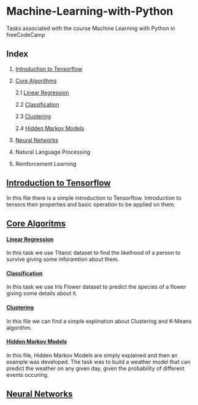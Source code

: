 # Machine-Learning-with-Python
Tasks associated with the course Machine Learning with Python in  freeCodeCamp

## Index
1. [Introduction to Tensorflow](#introduction-to-tensorflow)
2. [Core Algorithms](#core-algoritms)
  
    2.1 [Linear Regression](#linear-regression)
  
    2.2 [Classification](#classification)
  
    2.3 [Clustering](#clustering)
  
    2.4 [Hidden Markov Models](#hidden-markov-models)
  
3. [Neural Networks](#neural-networks)
4. Natural Language Processing
5. Reinforcement Learning


## [Introduction to Tensorflow](https://github.com/Nemat-Allah-Aloush/Machine-Learning-with-Python/blob/main/Introduction_to_Tensorflow.ipynb)
In this file there is a simple introduction to Tensorflow. Introduction to tensors their properties and basic operation to be applied on them.

## [Core Algoritms](https://github.com/Nemat-Allah-Aloush/Machine-Learning-with-Python/tree/main/Core%20Algorithms)
#### [Linear Regression](https://github.com/Nemat-Allah-Aloush/Machine-Learning-with-Python/blob/main/Core%20Algorithms/Linear_Regression.ipynb)
In this task we use Titanic dataset to find the likelhood of a person to survive giving some inforamtion about them.

#### [Classification](https://github.com/Nemat-Allah-Aloush/Machine-Learning-with-Python/blob/main/Core%20Algorithms/Classification.ipynb)
In this task we use Iris Flower dataset to predict the species of a flower giving some details about it.

#### [Clustering](https://github.com/Nemat-Allah-Aloush/Machine-Learning-with-Python/blob/main/Core%20Algorithms/Clustering.ipynb)
In this file we can find a simple explination about Clustering and K-Means algorithm.

#### [Hidden Markov Models](https://github.com/Nemat-Allah-Aloush/Machine-Learning-with-Python/blob/main/Core%20Algorithms/Hidden_Markov_Models.ipynb)
In this file, Hidden Markov Models are simply explained and then an example was developed.
The task was to build a weather model that can predict the weather on any given day, given the probability of different events occuring.

## [Neural Networks](#)
